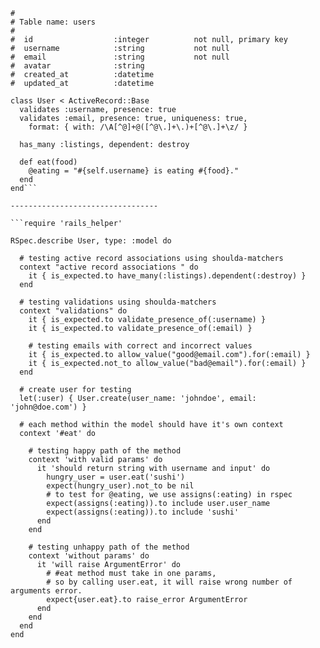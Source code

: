 ```# == Schema Information
#
# Table name: users
#
#  id                  :integer          not null, primary key
#  username            :string           not null
#  email               :string           not null
#  avatar              :string
#  created_at          :datetime
#  updated_at          :datetime

class User < ActiveRecord::Base
  validates :username, presence: true
  validates :email, presence: true, uniqueness: true,
    format: { with: /\A[^@]+@([^@\.]+\.)+[^@\.]+\z/ }

  has_many :listings, dependent: destroy

  def eat(food)
    @eating = "#{self.username} is eating #{food}."
  end
end```

---------------------------------

```require 'rails_helper'

RSpec.describe User, type: :model do

  # testing active record associations using shoulda-matchers
  context "active record associations " do
    it { is_expected.to have_many(:listings).dependent(:destroy) }
  end

  # testing validations using shoulda-matchers
  context "validations" do
    it { is_expected.to validate_presence_of(:username) }
    it { is_expected.to validate_presence_of(:email) }

    # testing emails with correct and incorrect values
    it { is_expected.to allow_value("good@email.com").for(:email) }
    it { is_expected.not_to allow_value("bad@email").for(:email) }
  end

  # create user for testing
  let(:user) { User.create(user_name: 'johndoe', email: 'john@doe.com') }

  # each method within the model should have it's own context
  context '#eat' do

    # testing happy path of the method
    context 'with valid params' do
      it 'should return string with username and input' do
        hungry_user = user.eat('sushi')
        expect(hungry_user).not_to be nil
        # to test for @eating, we use assigns(:eating) in rspec
        expect(assigns(:eating)).to include user.user_name
        expect(assigns(:eating)).to include 'sushi'
      end
    end

    # testing unhappy path of the method
    context 'without params' do
      it 'will raise ArgumentError' do
        # #eat method must take in one params,
        # so by calling user.eat, it will raise wrong number of arguments error.
        expect{user.eat}.to raise_error ArgumentError
      end
    end
  end
end
```
